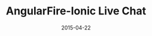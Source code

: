 ---
layout: post
title: AngularFire-Ionic Live Chat
date: 2015-04-22
duration: 2015.02 - 2015.03
image: /assets/img/projects/livechat.jpg
description: This project is a HTML5 hybrid mobile app of live chatting for both mobile and web platforms. It's originally designed for testing the real-time feature of Firebase and the performance of Ionic on mobile plateforms.
link: https://github.com/crabcanon/angularfire-ionic-chat
categories: [project]
tags: [project]
---